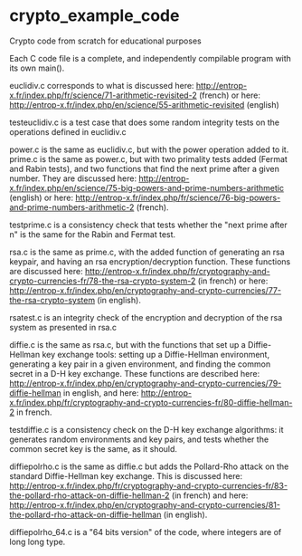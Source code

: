 # crypto_example_code
Crypto code from scratch for educational purposes

Each C code file is a complete, and independently compilable program with its own main().

euclidiv.c corresponds to what is discussed here: http://entrop-x.fr/index.php/fr/science/71-arithmetic-revisited-2 (french) or here: http://entrop-x.fr/index.php/en/science/55-arithmetic-revisited (english)

testeuclidiv.c is a test case that does some random integrity tests on the operations defined in euclidiv.c

power.c is the same as euclidiv.c, but with the power operation added to it. 
prime.c is the same as power.c, but with two primality tests added (Fermat and Rabin tests), and two functions that find the next prime after a given number.  They are discussed here: http://entrop-x.fr/index.php/en/science/75-big-powers-and-prime-numbers-arithmetic (english) or here: http://entrop-x.fr/index.php/fr/science/76-big-powers-and-prime-numbers-arithmetic-2 (french).

testprime.c is a consistency check that tests whether the "next prime after n" is the same for the Rabin and Fermat test.  

rsa.c is the same as prime.c, with the added function of generating an rsa keypair, and having an rsa encryption/decryption function.  These functions are discussed here: http://entrop-x.fr/index.php/fr/cryptography-and-crypto-currencies-fr/78-the-rsa-crypto-system-2 (in french) or here: http://entrop-x.fr/index.php/en/cryptography-and-crypto-currencies/77-the-rsa-crypto-system (in english).

rsatest.c is an integrity check of the encryption and decryption of the rsa system as presented in rsa.c

diffie.c is the same as rsa.c, but with the functions that set up a Diffie-Hellman key exchange tools: setting up a Diffie-Hellman environment, generating a key pair in a given environment, and finding the common secret in a D-H key exchange.  These functions are described here: http://entrop-x.fr/index.php/en/cryptography-and-crypto-currencies/79-diffie-hellman in english, and here: http://entrop-x.fr/index.php/fr/cryptography-and-crypto-currencies-fr/80-diffie-hellman-2 in french.

testdiffie.c is a consistency check on the D-H key exchange algorithms: it generates random environments and key pairs, and tests whether the common secret key is the same, as it should.

diffiepolrho.c is the same as diffie.c but adds the Pollard-Rho attack on the standard Diffie-Hellman key exchange.  This is discussed here: http://entrop-x.fr/index.php/fr/cryptography-and-crypto-currencies-fr/83-the-pollard-rho-attack-on-diffie-hellman-2 (in french) and here: http://entrop-x.fr/index.php/en/cryptography-and-crypto-currencies/81-the-pollard-rho-attack-on-diffie-hellman (in english).

diffiepolrho_64.c is a "64 bits version" of the code, where integers are of long long type.
